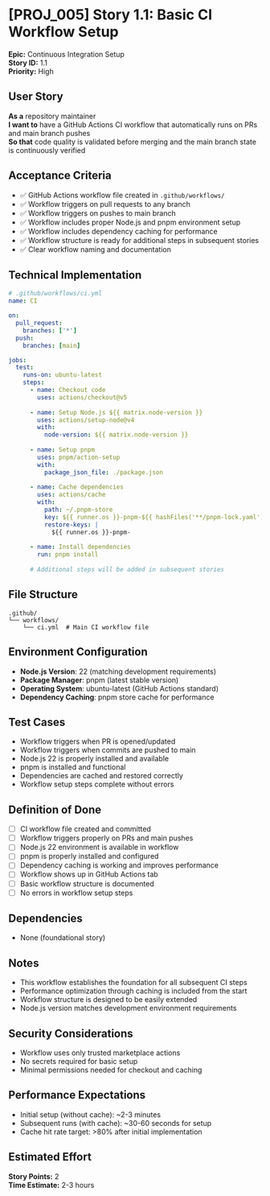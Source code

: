 # [PROJ_005] Story 1.1: Basic CI Workflow Setup

**Epic:** Continuous Integration Setup  
**Story ID:** 1.1  
**Priority:** High  

## User Story
**As a** repository maintainer  
**I want to** have a GitHub Actions CI workflow that automatically runs on PRs and main branch pushes  
**So that** code quality is validated before merging and the main branch state is continuously verified

## Acceptance Criteria
- ✅ GitHub Actions workflow file created in `.github/workflows/`
- ✅ Workflow triggers on pull requests to any branch
- ✅ Workflow triggers on pushes to main branch
- ✅ Workflow includes proper Node.js and pnpm environment setup
- ✅ Workflow includes dependency caching for performance
- ✅ Workflow structure is ready for additional steps in subsequent stories
- ✅ Clear workflow naming and documentation

## Technical Implementation
```yaml
# .github/workflows/ci.yml
name: CI

on:
  pull_request:
    branches: ['*']
  push:
    branches: [main]

jobs:
  test:
    runs-on: ubuntu-latest
    steps:
      - name: Checkout code
        uses: actions/checkout@v5
        
      - name: Setup Node.js ${{ matrix.node-version }}
        uses: actions/setup-node@v4
        with:
          node-version: ${{ matrix.node-version }}
          
      - name: Setup pnpm
        uses: pnpm/action-setup
        with:
          package_json_file: ./package.json
          
      - name: Cache dependencies
        uses: actions/cache
        with:
          path: ~/.pnpm-store
          key: ${{ runner.os }}-pnpm-${{ hashFiles('**/pnpm-lock.yaml') }}
          restore-keys: |
            ${{ runner.os }}-pnpm-
            
      - name: Install dependencies
        run: pnpm install
        
      # Additional steps will be added in subsequent stories
```

## File Structure
```
.github/
└── workflows/
    └── ci.yml  # Main CI workflow file
```

## Environment Configuration
- **Node.js Version**: 22 (matching development requirements)
- **Package Manager**: pnpm (latest stable version)
- **Operating System**: ubuntu-latest (GitHub Actions standard)
- **Dependency Caching**: pnpm store cache for performance

## Test Cases
- Workflow triggers when PR is opened/updated
- Workflow triggers when commits are pushed to main
- Node.js 22 is properly installed and available
- pnpm is installed and functional
- Dependencies are cached and restored correctly
- Workflow setup steps complete without errors

## Definition of Done
- [ ] CI workflow file created and committed
- [ ] Workflow triggers properly on PRs and main pushes
- [ ] Node.js 22 environment is available in workflow
- [ ] pnpm is properly installed and configured
- [ ] Dependency caching is working and improves performance
- [ ] Workflow shows up in GitHub Actions tab
- [ ] Basic workflow structure is documented
- [ ] No errors in workflow setup steps

## Dependencies
- None (foundational story)

## Notes
- This workflow establishes the foundation for all subsequent CI steps
- Performance optimization through caching is included from the start
- Workflow structure is designed to be easily extended
- Node.js version matches development environment requirements

## Security Considerations
- Workflow uses only trusted marketplace actions
- No secrets required for basic setup
- Minimal permissions needed for checkout and caching

## Performance Expectations
- Initial setup (without cache): ~2-3 minutes
- Subsequent runs (with cache): ~30-60 seconds for setup
- Cache hit rate target: >80% after initial implementation

## Estimated Effort
**Story Points:** 2  
**Time Estimate:** 2-3 hours
